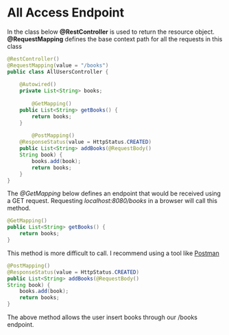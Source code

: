 # All Access Endpoint

In the class below **@RestController** is used to return the resource object. **@RequestMapping** defines the base context path for all the requests in this class

```java
@RestController()
@RequestMapping(value = "/books")
public class AllUsersController {
    
    @Autowired()
    private List<String> books;
    
        @GetMapping()
    public List<String> getBooks() {
        return books;
    }
    
        @PostMapping()
    @ResponseStatus(value = HttpStatus.CREATED)
    public List<String> addBooks(@RequestBody()
    String book) {
        books.add(book);
        return books;
    }
}
```

The *@GetMapping* below defines an endpoint that would be received using a GET request. Requesting *localhost:8080/books* in a browser will call this method.

```java
@GetMapping()
public List<String> getBooks() {
    return books;
}
```

This method is more difficult to call. I recommend using a tool like [Postman](https://www.postman.com/)

```java
@PostMapping()
@ResponseStatus(value = HttpStatus.CREATED)
public List<String> addBooks(@RequestBody()
String book) {
    books.add(book);
    return books;
}
```

The above method allows the user insert books through our /books endpoint.
